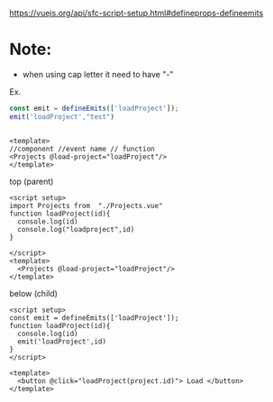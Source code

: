 https://vuejs.org/api/sfc-script-setup.html#defineprops-defineemits

# Note:
- when using cap letter it need to have "-"

Ex. 
```js
const emit = defineEmits(['loadProject']);
emit('loadProject',"test")
```

```vue

<template>
//component //event name // function
<Projects @load-project="loadProject"/>
</template>
```

top (parent)

```vue
<script setup>
import Projects from  "./Projects.vue"
function loadProject(id){
  console.log(id)
  console.log("loadproject",id)
}

</script>
<template>
  <Projects @load-project="loadProject"/>
</template>
```

below (child)
```vue
<script setup>
const emit = defineEmits(['loadProject']);
function loadProject(id){
  console.log(id)
  emit('loadProject',id)
}
</script>

<template>
  <button @click="loadProject(project.id)"> Load </button>
</template>
```